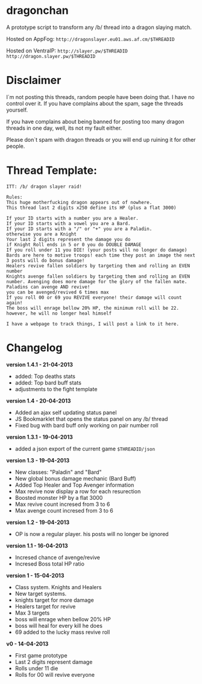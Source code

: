 dragonchan
==========

A prototype script to transform any /b/ thread into a dragon slaying match.

Hosted on AppFog: `http://dragonslayer.eu01.aws.af.cm/$THREADID`

Hosted on VentraIP: `http://slayer.pw/$THREADID` `http://dragon.slayer.pw/$THREADID`


Disclaimer
==========
I`m not posting this threads, random people have been doing that. I have no control over it. If you have complains about the spam, sage the threads yourself.

If you have complains about being banned for posting too many dragon threads in one day, well, its not my fault either.

Please don`t spam with dragon threads or you will end up ruining it for other people.


Thread Template:
================
```
ITT: /b/ dragon slayer raid!

Rules:
This huge motherfucking dragon appears out of nowhere.
This thread last 2 digits x250 define its HP (plus a flat 3000)

If your ID starts with a number you are a Healer.
If your ID starts with a vowel you are a Bard.
If your ID starts with a "/" or "+" you are a Paladin.
otherwise you are a Knight
Your last 2 digits represent the damage you do
if Knight Roll ends in 5 or 0 you do DOUBLE DAMAGE
If you roll under 11 you DIE! (your posts will no longer do damage)
Bards are here to motive troops! each time they post an image the next 3 posts will do bonus damage!
Healers revive fallen soldiers by targeting them and rolling an EVEN number
Knights avenge fallen soldiers by targeting them and rolling an EVEN number. Avenging does more damage for the glory of the fallen mate.
Paladins can avenge AND revive!
you can be avenged/revived 6 times max
If you roll 00 or 69 you REVIVE everyone! their damage will count again!
The boss will enrage bellow 20% HP, the minimum roll will be 22. however, he will no longer heal himself

I have a webpage to track things, I will post a link to it here.
```



Changelog
=========
__version 1.4.1 - 21-04-2013__
   - added: Top deaths stats
   - added: Top bard buff stats
   - adjustments to the fight template

__version 1.4 - 20-04-2013__
   - Added an ajax self updating status panel
   - JS Bookmarklet that opens the status panel on any /b/ thread
   - Fixed bug with bard buff only working on pair number roll

__version 1.3.1 - 19-04-2013__
  - added a json export of the current game `$THREADID/json`

__version 1.3 - 19-04-2013__
  - New classes: "Paladin" and "Bard"
  - New global bonus damage mechanic (Bard Buff)
  - Added Top Healer and Top Avenger information
  - Max revive now display a row for each resurection
  - Boosted monster HP by a flat 3000
  - Max revive count incresed from 3 to 6
  - Max avenge count incresed from 3 to 6

__version 1.2 - 19-04-2013__
  - OP is now a regular player. his posts will no longer be ignored

__version 1.1 - 16-04-2013__
  - Incresed chance of avenge/revive
  - Incresed Boss total HP ratio

__version 1 - 15-04-2013__
  - Class system. Knights and Healers
  - New target systems.
  - knights target for more damage
  - Healers target for revive
  - Max 3 targets
  - boss will enrage when bellow 20% HP
  - boss will heal for every kill he does
  - 69 added to the lucky mass revive roll

__v0 - 14-04-2013__
  - First game prototype
  - Last 2 digits represent damage
  - Rolls under 11 die
  - Rolls for 00 will revive everyone
